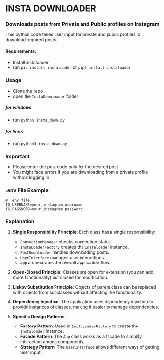 # INSTA DOWNLOADER
### Downloads posts from Private and Public profiles on Instagram

This python code takes user input for private and public profiles to download required posts.

#### Requirements:
* Install instaloader
* run `pip install instaloader` or `pip3 install instaloader`

### Usage
* Clone the repo
* open the `InstaDownloader` folder
##### for windows
* run `python insta_down.py`
##### for linux
* run `python3 insta_down.py`

### Important
* Please enter the post code only for the desired post
* You might face errors if you are downloading from a private profile without logging in
<!-- Updated README links and corrected typos -->
<!-- Updated README links and corrected typos -->

### .env File Example

```plaintext
# .env file
IG_USERNAME=your_instagram_username
IG_PASSWORD=your_instagram_password
```

### Explanation

1. **Single Responsibility Principle**: Each class has a single responsibility:
   - `ConnectionManager` checks connection status.
   - `InstaLoaderFactory` creates the `Instaloader` instance.
   - `PostDownloader` handles downloading posts.
   - `UserInterface` manages user interactions.
   - `App` orchestrates the overall application flow.

2. **Open-Closed Principle**: Classes are open for extension (you can add more functionality) but closed for modification.

3. **Liskov Substitution Principle**: Objects of parent class can be replaced with objects from subclasses without affecting the functionality.

4. **Dependency Injection**: The application uses dependency injection to provide instances of classes, making it easier to manage dependencies.

5. **Specific Design Patterns**: 
   - **Factory Pattern**: Used in `InstaLoaderFactory` to create the `Instaloader` instance.
   - **Facade Pattern**: The `App` class works as a facade to simplify interaction among components.
   - **Strategy Pattern**: The `UserInterface` allows different ways of getting user input.
